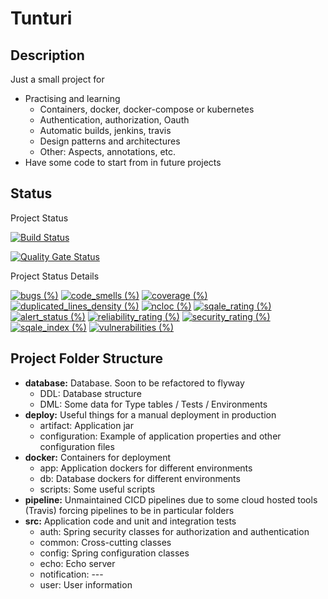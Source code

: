 # Tunturi

## Description

Just a small project for 

  * Practising and learning
    * Containers, docker, docker-compose or kubernetes
    * Authentication, authorization, Oauth
    * Automatic builds, jenkins, travis
    * Design patterns and architectures
    * Other: Aspects, annotations, etc.
  * Have some code to start from in future projects

## Status

Project Status

[![Build Status](https://travis-ci.org/algalopez/Tunturi.svg?branch=develop)](https://travis-ci.org/algalopez/Tunturi)

[![Quality Gate Status](https://sonarcloud.io/api/project_badges/measure?project=Tunturi&metric=alert_status)](https://sonarcloud.io/dashboard?id=Tunturi)

Project Status Details

[![bugs (%)](https://sonarcloud.io/api/project_badges/measure?project=Tunturi&metric=bugs)](https://sonarcloud.io/component_measures?id=Tunturi&metric=bugs)
[![code_smells (%)](https://sonarcloud.io/api/project_badges/measure?project=Tunturi&metric=code_smells)](https://sonarcloud.io/component_measures?id=Tunturi&metric=code_smells)
[![coverage (%)](https://sonarcloud.io/api/project_badges/measure?project=Tunturi&metric=coverage)](https://sonarcloud.io/component_measures?id=Tunturi&metric=coverage)
[![duplicated_lines_density (%)](https://sonarcloud.io/api/project_badges/measure?project=Tunturi&metric=duplicated_lines_density)](https://sonarcloud.io/component_measures?id=Tunturi&metric=duplicated_lines_density)
[![ncloc (%)](https://sonarcloud.io/api/project_badges/measure?project=Tunturi&metric=ncloc)](https://sonarcloud.io/component_measures?id=Tunturi&metric=ncloc)
[![sqale_rating (%)](https://sonarcloud.io/api/project_badges/measure?project=Tunturi&metric=sqale_rating)](https://sonarcloud.io/component_measures?id=Tunturi&metric=sqale_rating)
[![alert_status (%)](https://sonarcloud.io/api/project_badges/measure?project=Tunturi&metric=alert_status)](https://sonarcloud.io/component_measures?id=Tunturi&metric=alert_status)
[![reliability_rating (%)](https://sonarcloud.io/api/project_badges/measure?project=Tunturi&metric=reliability_rating)](https://sonarcloud.io/component_measures?id=Tunturi&metric=reliability_rating)
[![security_rating (%)](https://sonarcloud.io/api/project_badges/measure?project=Tunturi&metric=security_rating)](https://sonarcloud.io/component_measures?id=Tunturi&metric=security_rating)
[![sqale_index (%)](https://sonarcloud.io/api/project_badges/measure?project=Tunturi&metric=sqale_index)](https://sonarcloud.io/component_measures?id=Tunturi&metric=sqale_index)
[![vulnerabilities (%)](https://sonarcloud.io/api/project_badges/measure?project=Tunturi&metric=vulnerabilities)](https://sonarcloud.io/component_measures?id=Tunturi&metric=vulnerabilities)

## Project Folder Structure

* **database:** Database. Soon to be refactored to flyway
    * DDL: Database structure
    * DML: Some data for Type tables / Tests / Environments
* **deploy:** Useful things for a manual deployment in production
    * artifact: Application jar
    * configuration: Example of application properties and other configuration files
* **docker:** Containers for deployment
    * app: Application dockers for different environments
    * db: Database dockers for different environments
    * scripts: Some useful scripts
* **pipeline:** Unmaintained CICD pipelines due to some cloud hosted tools (Travis) forcing pipelines to be in particular folders
* **src:** Application code and unit and integration tests
    * auth: Spring security classes for authorization and authentication
    * common: Cross-cutting classes
    * config: Spring configuration classes
    * echo: Echo server
    * notification: ---
    * user: User information
    